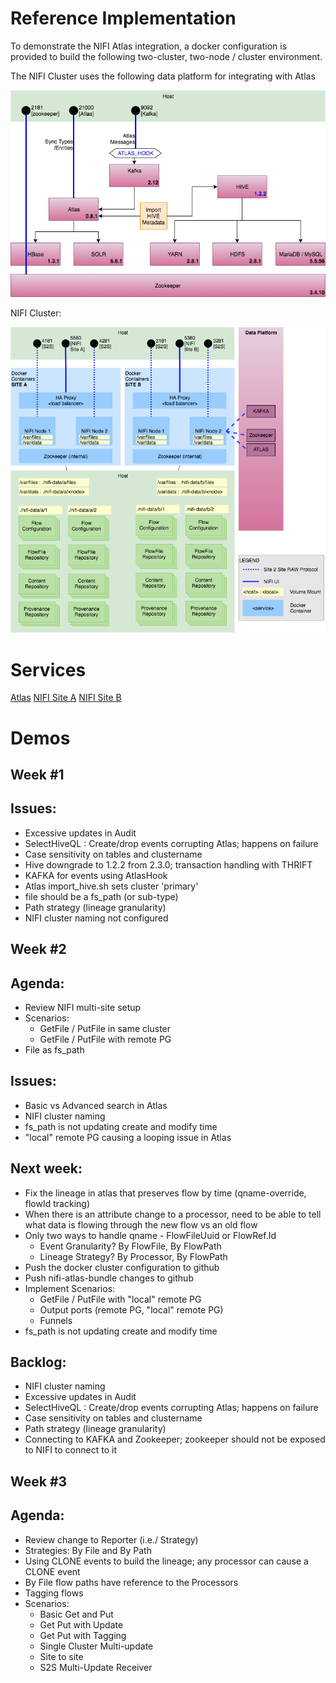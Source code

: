 # Reference Implementation

To demonstrate the NIFI Atlas integration, a docker configuration is provided to build the following two-cluster, two-node / cluster environment.

The NIFI Cluster uses the following data platform for integrating with Atlas

![data platform](data-platform.png)

NIFI Cluster:

![nifi clusters](nifi-cluster-4.png)


# Services

[Atlas](http://174.138.41.167:21000/)
[NIFI Site A](http://174.138.41.167:5580/nifi/)
[NIFI Site B](http://174.138.41.167:5380/nifi/)

# Demos

## Week #1

Issues:
-------
- Excessive updates in Audit
- SelectHiveQL : Create/drop events corrupting Atlas; happens on failure
- Case sensitivity on tables and clustername
- Hive downgrade to 1.2.2 from 2.3.0; transaction handling with THRIFT
- KAFKA for events using AtlasHook
- Atlas import_hive.sh sets cluster 'primary'
- file should be a fs_path (or sub-type)
- Path strategy (lineage granularity)
- NIFI cluster naming not configured

## Week #2

Agenda:
-------
- Review NIFI multi-site setup
- Scenarios:
    - GetFile / PutFile in same cluster
    - GetFile / PutFile with remote PG
- File as fs_path

Issues:
-------
- Basic vs Advanced search in Atlas
- NIFI cluster naming
- fs_path is not updating create and modify time
- "local" remote PG causing a looping issue in Atlas

Next week:
----------
- Fix the lineage in atlas that preserves flow by time
  (qname-override, flowId tracking)
- When there is an attribute change to a processor, need to be able
  to tell what data is flowing through the new flow vs an old flow
- Only two ways to handle qname - FlowFileUuid or FlowRef.Id
    - Event Granularity? By FlowFile, By FlowPath
    - Lineage Strategy? By Processor, By FlowPath
- Push the docker cluster configuration to github
- Push nifi-atlas-bundle changes to github
- Implement Scenarios:
    - GetFile / PutFile with "local" remote PG
    - Output ports (remote PG, "local" remote PG)
    - Funnels
- fs_path is not updating create and modify time

Backlog:
--------
- NIFI cluster naming
- Excessive updates in Audit
- SelectHiveQL : Create/drop events corrupting Atlas; happens on failure
- Case sensitivity on tables and clustername
- Path strategy (lineage granularity)
- Connecting to KAFKA and Zookeeper; zookeeper should not be exposed to NIFI to connect to it


## Week #3

Agenda:
-------
- Review change to Reporter (i.e./ Strategy)
- Strategies: By File and By Path
- Using CLONE events to build the lineage; any processor can
  cause a CLONE event
- By File flow paths have reference to the Processors
- Tagging flows
- Scenarios:
    - Basic Get and Put
    - Get Put with Update
    - Get Put with Tagging
    - Single Cluster Multi-update
    - Site to site
    - S2S Multi-Update Receiver
